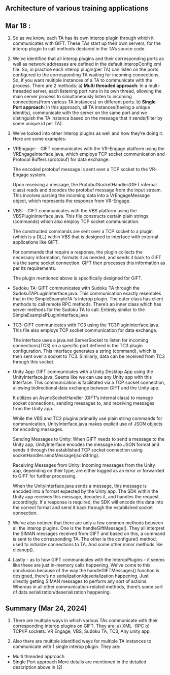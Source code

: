 ## Architecture of various training applications
## Mar 18 :

1) So as we know, each TA has its own interop plugin through which it communicates with GIFT. These TAs start up their own servers, for the interop plugin to call methods declared in the TA’s source code.

2) We’ve identified that all interop plugins and their corresponding ports as well as network addresses are defined in the default.interopConfig.xml file. So, in practice each interop plugin(per TA) can listen on the ports configured to the corresponding TA waiting for incoming connections. So, if you want multiple instances of a TA to communicate with the process. There are 2 methods:
a) **Multi threaded approach**:  In a multi-threaded server, each listening port runs in its own thread, allowing the main server process to simultaneously listen to incoming connections(from various TA instances) on different ports.
b) **Single Port approach**: In this approach, all TA instances(having a unique identity), communicate with the server on the same port and we distinguish the TA instance based on the message that it sends(filter by some unique id per TA).


3) We’ve looked into other Interop plugins as well and how they’re doing it. Here are some examples:

- VREngage: - GIFT communicates with the VR-Engage platform using the VREngageInterface.java, which employs TCP socket communication and Protocol Buffers (protobuf) for data exchange.
   
    The encoded protobuf message is sent over a TCP socket to the VR-Engage system.  
   
    Upon receiving a message, the ProtobufSocketHandler(GIFT internal class) reads and decodes the protobuf message from the input stream. This involves parsing the incoming data into a VrEngageMessage object, which represents the response from VR-Engage.
   
- VBS: - GIFT communicates with the VBS platform using the VBSPluginInterface.java. This file constructs certain plain strings (commands) which also employ TCP socket communication.
   
    The constructed commands are sent over a TCP socket to a plugin (which is a DLL) within VBS that is designed to interface with external applications like GIFT.
   
    For commands that require a response, the plugin collects the necessary information, formats it as needed, and sends it back to GIFT via the same socket connection. GIFT then processes this information as per its requirements.
   
    The plugin mentioned above is specifically designed for GIFT.
   
- Sudoku TA: GIFT communicates with Sudoku TA through the SudokuTAPLuginInterface.java. This communication exactly resembles that in the SimpleExampleTA ‘s interop plugin. The outer class has client methods to call remote RPC methods. There’s an inner class which has server methods for the Sudoku TA to call.  Entirely similar to the SimpleExamplePLuginInterface.java
- TC3: GIFT communicates with TC3 using the TC3PluginInterface.java. This file also employs TCP socket communication for data exchange.
   
    The interface uses a java.net.ServerSocket to listen for incoming connections(TC3) on a specific port defined in the TC3 plugin configuration. This interface generates a string (command), which is then sent over a socket to TC3. Similarly, data can be received from TC3 through this socket.
   
- Unity App: GIFT communicates with a Unity Desktop App using the UnityInterface.java. Seems like we can use any Unity app with this Interface. This communication is facilitated via a TCP socket connection, allowing bidirectional data exchange between GIFT and the Unity app.
   
    It utilizes an AsyncSocketHandler (GIFT’s internal class) to manage socket connections, sending messages to, and receiving messages from the Unity app.
   
    While the VBS and TC3 plugins primarily use plain string commands for communication, UnityInterface.java makes explicit use of JSON objects for encoding messages.
   
    Sending Messages to Unity: When GIFT needs to send a message to the Unity app, UnityInterface encodes the message into JSON format and sends it through the established TCP socket connection using socketHandler.sendMessage(jsonString).
   
    Receiving Messages from Unity: Incoming messages from the Unity app, depending on their type, are either logged as an error or forwarded to GIFT for further processing.
   
    When the UnityInterface.java sends a message, this message is encoded into a format expected by the Unity app. The SDK within the Unity app receives this message, decodes it, and handles the request accordingly. If a response is required, the SDK will encode this data into the correct format and send it back through the established socket connection.

3) We've also noticed that there are only a few common methods between all the interop plugins. One is the handleGiftMessage(). They all interpret the SIMAN messages received from GIFT and based on this, a command is sent to the corresponding TA. The other is the configure() method, used to initialize connections to TA.
And some other minor methods like cleanup().

4) Lastly - as to how GIFT communicates with the InteropPlugins - it seems like these are just in-memory calls happening. We’ve come to this conclusion because of the way the handleGIFTMessages() function is designed, there’s no serialization/deserialization happening. Just directly getting SIMAN messages to perform any sort of actions. Whereas in all other communication-related methods, there’s some sort of data serialization/deserialization happening.


## Summary (Mar 24, 2024)
1) There are multiple ways in which various TAs communicate with their corresponding interop plugins on GIFT. They are:
a) XML -RPC
b) TCP/IP sockets: VR Engage, VBS, Sudoku TA, TC3, Any unity app, 

2) Also there are multiple identified ways for multiple TA instances to communicate with 1 single interop plugin. They are:
- Multi threaded approach
- Single Port approach
More details are mentioned in the detailed description above in (2)